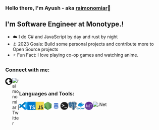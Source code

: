 ### Hello there, I'm Ayush - aka [raimonomiar][website]👋

## I'm Software Engineer at Monotype.!
- ☁️  I do C# and JavaScript by day and rust by night
- ⚓️ 2023 Goals: Build some personal projects and contribute more to Open Source projects
- ⭐️ Fun Fact: I love playing co-op games and watching anime.

### Connect with me:
[<img align="left" alt="ayushkarki.com.np" width="22px" src="https://raw.githubusercontent.com/iconic/open-iconic/master/svg/globe.svg" />][website]
[<img align="left" alt="raimonomiar | Twitter" width="22px" src="https://cdn.jsdelivr.net/npm/simple-icons@v3/icons/twitter.svg" />][twitter]

<br />

### Languages and Tools:

[<img align="left" alt="Visual Studio Code" width="26px" src="https://raw.githubusercontent.com/github/explore/80688e429a7d4ef2fca1e82350fe8e3517d3494d/topics/visual-studio-code/visual-studio-code.png" />][vscode]
[<img align="left" alt="TypeScript" width="26px" src="https://raw.githubusercontent.com/github/explore/80688e429a7d4ef2fca1e82350fe8e3517d3494d/topics/typescript/typescript.png" />][typescript]
[<img align="left" alt="JavaScript" width="26px" src="https://raw.githubusercontent.com/github/explore/80688e429a7d4ef2fca1e82350fe8e3517d3494d/topics/javascript/javascript.png" />][javascript]
[<img align="left" alt="Node.js" width="26px" src="https://raw.githubusercontent.com/github/explore/80688e429a7d4ef2fca1e82350fe8e3517d3494d/topics/nodejs/nodejs.png" />][node]
[<img align="left" alt="SQL" width="26px" src="https://raw.githubusercontent.com/github/explore/80688e429a7d4ef2fca1e82350fe8e3517d3494d/topics/sql/sql.png" />][mssql]
[<img align="left" alt="Terminal" width="26px" src="https://raw.githubusercontent.com/github/explore/80688e429a7d4ef2fca1e82350fe8e3517d3494d/topics/terminal/terminal.png" />][terminal]
[<img align="left" alt="Postgresql" width="26px" src="https://raw.githubusercontent.com/github/explore/80688e429a7d4ef2fca1e82350fe8e3517d3494d/topics/postgresql/postgresql.png" />][postgresql]
[<img align="left" alt="Docker" width="26px" src="https://raw.githubusercontent.com/github/explore/80688e429a7d4ef2fca1e82350fe8e3517d3494d/topics/docker/docker.png" />][docker]
[<img align="left" alt=".Net" width="26px" src="https://raw.githubusercontent.com/github/explore/80688e429a7d4ef2fca1e82350fe8e3517d3494d/topics/dotnet/dotnet.png" />][dotnet]
[<img align="left" alt=".Net" width="92px" src="https://www.jenkins.io/sites/default/files/jenkins_logo.png" />][jenkins]

<br />
<br />

[website]: https://ayushkarki.com.np
[twitter]: https://twitter.com/raimonomiar
[vscode]: https://github.com/microsoft/vscode
[typescript]: https://github.com/microsoft/TypeScript
[javascript]: https://github.com/topics/javascript
[node]: https://github.com/nodejs/node
[mssql]: https://www.microsoft.com/en-us/sql-server/sql-server-2019
[terminal]: https://github.com/torvalds/linux
[postgresql]: https://github.com/postgres/postgres
[docker]: https://github.com/docker
[dotnet]: https://github.com/dotnet
[jenkins]: https://github.com/jenkinsci/jenkins
[github]: https://github.com/ayushkarki
